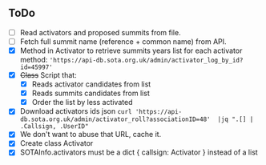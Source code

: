 ## ToDo

* [ ] Read activators and proposed summits from file.
* [ ] Fetch full summit name (reference + common name) from API.
* [x] Method in Activator to retrieve summits years list for each activator method: `'https://api-db.sota.org.uk/admin/activator_log_by_id?id=45997'`
* [x] ~~Class~~ Script that:
    * [x] Reads activator candidates from list
    * [x] Reads summits candidates from list
    * [x] Order the list by less activated
* [x] Download activators ids json `curl 'https://api-db.sota.org.uk/admin/activator_roll?associationID=48'  |jq ".[] | .Callsign, .UserID"`
* [x] We don't want to abuse that URL, cache it.
* [x] Create class Activator
* [x] SOTAInfo.activators must be a dict { callsign: Activator } instead of a list
